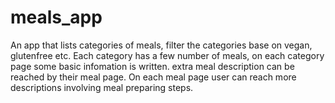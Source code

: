 # meals_app

An app that lists categories of meals, filter the categories base on vegan, glutenfree etc. 
Each category has a few number of meals, on each category page some basic infomation is written. extra meal description can be reached by their meal page. 
On each meal page user can reach more descriptions involving meal preparing steps.
